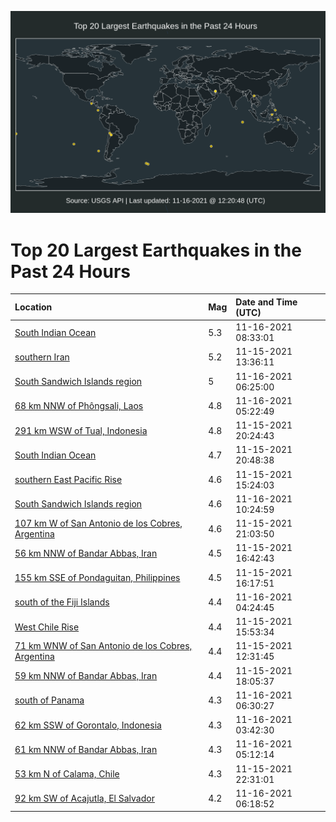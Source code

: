 ![Map](./map.png)

# Top 20 Largest Earthquakes in the Past 24 Hours

| Location | Mag | Date and Time (UTC) |
|:---|:---|:---|
| [South Indian Ocean](https://earthquake.usgs.gov/earthquakes/eventpage/us7000fuir) | 5.3 | 11-16-2021 08:33:01 |
| [southern Iran](https://earthquake.usgs.gov/earthquakes/eventpage/us7000fuaz) | 5.2 | 11-15-2021 13:36:11 |
| [South Sandwich Islands region](https://earthquake.usgs.gov/earthquakes/eventpage/us7000fuhx) | 5 | 11-16-2021 06:25:00 |
| [68 km NNW of Phôngsali, Laos](https://earthquake.usgs.gov/earthquakes/eventpage/us7000fuhd) | 4.8 | 11-16-2021 05:22:49 |
| [291 km WSW of Tual, Indonesia](https://earthquake.usgs.gov/earthquakes/eventpage/us7000fuec) | 4.8 | 11-15-2021 20:24:43 |
| [South Indian Ocean](https://earthquake.usgs.gov/earthquakes/eventpage/us7000fuen) | 4.7 | 11-15-2021 20:48:38 |
| [southern East Pacific Rise](https://earthquake.usgs.gov/earthquakes/eventpage/us7000fuc3) | 4.6 | 11-15-2021 15:24:03 |
| [South Sandwich Islands region](https://earthquake.usgs.gov/earthquakes/eventpage/us7000fujb) | 4.6 | 11-16-2021 10:24:59 |
| [107 km W of San Antonio de los Cobres, Argentina](https://earthquake.usgs.gov/earthquakes/eventpage/us7000fuet) | 4.6 | 11-15-2021 21:03:50 |
| [56 km NNW of Bandar Abbas, Iran](https://earthquake.usgs.gov/earthquakes/eventpage/us7000fubv) | 4.5 | 11-15-2021 16:42:43 |
| [155 km SSE of Pondaguitan, Philippines](https://earthquake.usgs.gov/earthquakes/eventpage/us7000fubu) | 4.5 | 11-15-2021 16:17:51 |
| [south of the Fiji Islands](https://earthquake.usgs.gov/earthquakes/eventpage/us7000fuh5) | 4.4 | 11-16-2021 04:24:45 |
| [West Chile Rise](https://earthquake.usgs.gov/earthquakes/eventpage/us7000fubr) | 4.4 | 11-15-2021 15:53:34 |
| [71 km WNW of San Antonio de los Cobres, Argentina](https://earthquake.usgs.gov/earthquakes/eventpage/us7000fuag) | 4.4 | 11-15-2021 12:31:45 |
| [59 km NNW of Bandar Abbas, Iran](https://earthquake.usgs.gov/earthquakes/eventpage/us7000fudm) | 4.4 | 11-15-2021 18:05:37 |
| [south of Panama](https://earthquake.usgs.gov/earthquakes/eventpage/us7000fuhy) | 4.3 | 11-16-2021 06:30:27 |
| [62 km SSW of Gorontalo, Indonesia](https://earthquake.usgs.gov/earthquakes/eventpage/us7000fugu) | 4.3 | 11-16-2021 03:42:30 |
| [61 km NNW of Bandar Abbas, Iran](https://earthquake.usgs.gov/earthquakes/eventpage/us7000fuhb) | 4.3 | 11-16-2021 05:12:14 |
| [53 km N of Calama, Chile](https://earthquake.usgs.gov/earthquakes/eventpage/us7000fufb) | 4.3 | 11-15-2021 22:31:01 |
| [92 km SW of Acajutla, El Salvador](https://earthquake.usgs.gov/earthquakes/eventpage/us7000fuhu) | 4.2 | 11-16-2021 06:18:52 |
